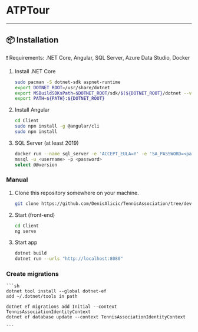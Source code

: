 # ATPTour

***
## :package: Installation
:exclamation: Requirements: .NET Core, Angular, SQL Server, Azure Data Studio, Docker

1. Install .NET Core
    ```sh
    sudo pacman -S dotnet-sdk aspnet-runtime
    export DOTNET_ROOT=/usr/share/dotnet
    export MSBuildSDKsPath=$DOTNET_ROOT/sdk/$(${DOTNET_ROOT}/dotnet --version)/Sdks
    export PATH=${PATH}:${DOTNET_ROOT}

    ```

2. Install Angular
    ```sh
    cd Client
    sudo npm install -g @angular/cli
    sudo npm install

    ```

3. SQL Server (at least 2019)
    ```sh
    docker run --name sql_server -e 'ACCEPT_EULA=Y' -e 'SA_PASSWORD=<password>' -p 1433:1433 -d mcr.microsoft.com/mssql/server
    mssql -u <username> -p <password>   
    select @@version

    ```

### Manual

1. Clone this repository somewhere on your machine.

    ```sh
    git clone https://github.com/DenisAlicic/TennisAssociation/tree/develop/TennisAssociation

    ```
2. Start (front-end)

    ```sh
    cd Client
    ng serve

    ```

3. Start app

    ```sh
    dotnet build
    dotnet run --urls "http://localhost:8080"   

    ```

### Create migrations


    ```sh
    dotnet tool install --global dotnet-ef
    add ~/.dotnet/tools in path

    dotnet ef migrations add Initial --context TennisAssociationIdentityContext  
    dotnet ef database update --context TennisAssociationIdentityContext  

    ```
